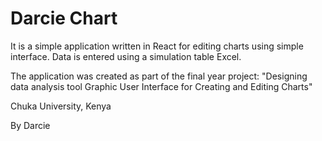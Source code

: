 # Darcie Chart

It is a simple application written in React for editing charts using
simple interface. 
Data is entered using a simulation table Excel.

The application was created as part of the final year project:
"Designing data analysis tool Graphic User Interface for Creating and Editing Charts"

Chuka University, Kenya

By Darcie